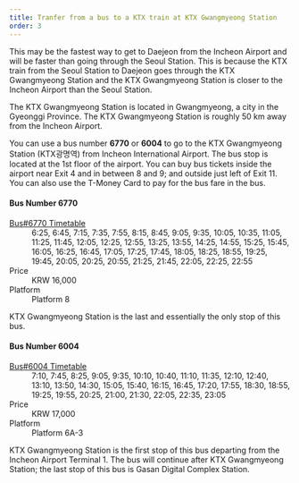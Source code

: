 ```yaml
---
title: Tranfer from a bus to a KTX train at KTX Gwangmyeong Station 
order: 3
---
```


This may be the fastest way to get to Daejeon from the Incheon Airport and will be faster than going through the Seoul Station. This is because the KTX train from the Seoul Station to Daejeon goes through the KTX Gwangmyeong Station and the KTX Gwangmyeong Station is closer to the Incheon Airport than the Seoul Station.

The KTX Gwangmyeong Station is located in Gwangmyeong, a city in the Gyeonggi Province. The KTX Gwangmyeong Station is roughly 50 km away from the Incheon Airport.

You can use a bus number **6770** or **6004** to go to the KTX Gwangmyeong Station (KTX광명역) from Incheon International Airport. The bus stop is located at the 1st floor of the airport. 
You can buy bus tickets inside the airport near Exit 4 and in between 8 and 9; and outside just left of Exit 11.
You can also use the T-Money Card to pay for the bus fare in the bus.

#### Bus Number 6770

<dl>
<dt> <a href="https://www.letskorail.com/ebizcom/event/total/EbizcomEventTotallw_cus06101_detail.do?searchKeyword2=2439">Bus#6770 Timetable</a></dt>
<dd>6:25, 6:45, 7:15, 7:35, 7:55, 8:15, 8:45, 9:05, 9:35, 10:05, 10:35, 11:05, 11:25, 11:45, 12:05, 12:25, 12:55, 13:25, 13:55, 14:25, 14:55, 15:25, 15:45, 16:05, 16:25, 16:45, 17:05, 17:25, 17:45, 18:05, 18:25, 18:55, 19:25, 19:45, 20:05, 20:25, 20:55, 21:25, 21:45, 22:05, 22:25, 22:55</dd>
<dt> Price</dt>
<dd> KRW 16,000</dd>
<dt> Platform</dt>
<dd> Platform 8</dd>
</dl>
KTX Gwangmyeong Station is the last and essentially the only stop of this bus.

#### Bus Number 6004
<dl>
<dt><a href="https://airportlimousine.co.kr/en/sub/sub01.php?cat_no=12">Bus#6004 Timetable</a></dt>
<dd> 7:10, 7:45, 8:25, 9:05, 9:35, 10:10, 10:40, 11:10, 11:35, 12:10, 12:40, 13:10, 13:50, 14:30, 15:05, 15:40, 16:15, 16:45, 17:20,  17:55, 18:30, 18:55, 19:25, 19:55, 20:25, 21:00, 21:30, 22:05, 22:35, 23:05</dd>
<dt> Price</dt>
<dd> KRW 17,000</dd>
<dt> Platform</dt>
<dd> Platform 6A-3</dd>
</dl>
KTX Gwangmyeong Station is the first stop of this bus departing from the Incheon Airport Terminal 1. The bus will continue after KTX Gwangmyeong Station; the last stop of this bus is Gasan Digital Complex Station.


